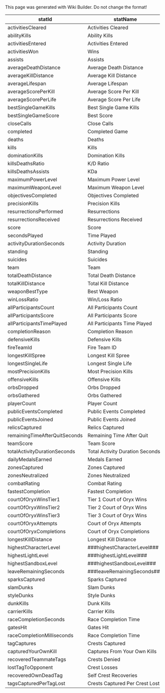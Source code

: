 <span class="wiki-builder">This page was generated with Wiki Builder. Do not change the format!</span>

statId | statName
------ | --------
activitiesCleared | Activities Cleared
abilityKills | Ability Kills
activitiesEntered | Activities Entered
activitiesWon | Wins
assists | Assists
averageDeathDistance | Average Death Distance
averageKillDistance | Average Kill Distance
averageLifespan | Average Lifespan
averageScorePerKill | Average Score Per Kill
averageScorePerLife | Average Score Per Life
bestSingleGameKills | Best Single Game Kills
bestSingleGameScore | Best Score
closeCalls | Close Calls
completed | Completed Game
deaths | Deaths
kills | Kills
dominationKills | Domination Kills
killsDeathsRatio | K/D Ratio
killsDeathsAssists | KDa
maximumPowerLevel | Maximum Power Level
maximumWeaponLevel | Maximum Weapon Level
objectivesCompleted | Objectives Completed
precisionKills | Precision Kills
resurrectionsPerformed | Resurrections
resurrectionsReceived | Resurrections Received
score | Score
secondsPlayed | Time Played
activityDurationSeconds | Activity Duration
standing | Standing
suicides | Suicides
team | Team
totalDeathDistance | Total Death Distance
totalKillDistance | Total Kill Distance
weaponBestType | Best Weapon
winLossRatio | Win/Loss Ratio
allParticipantsCount | All Participants Count
allParticipantsScore | All Participants Score
allParticipantsTimePlayed | All Participants Time Played
completionReason | Completion Reason
defensiveKills | Defensive Kills
fireTeamId | Fire Team ID
longestKillSpree | Longest Kill Spree
longestSingleLife | Longest Single Life
mostPrecisionKills | Most Precision Kills
offensiveKills | Offensive Kills
orbsDropped | Orbs Dropped
orbsGathered | Orbs Gathered
playerCount | Player Count
publicEventsCompleted | Public Events Completed
publicEventsJoined | Public Events Joined
relicsCaptured | Relics Captured
remainingTimeAfterQuitSeconds | Remaining Time After Quit
teamScore | Team Score
totalActivityDurationSeconds | Total Activity Duration Seconds
dailyMedalsEarned | Medals Earned
zonesCaptured | Zones Captured
zonesNeutralized | Zones Neutralized
combatRating | Combat Rating
fastestCompletion | Fastest Completion
courtOfOryxWinsTier1 | Tier 1 Court of Oryx Wins
courtOfOryxWinsTier2 | Tier 2 Court of Oryx Wins
courtOfOryxWinsTier3 | Tier 3 Court of Oryx Wins
courtOfOryxAttempts | Court of Oryx Attempts
courtOfOryxCompletions | Court of Oryx Completions
longestKillDistance | Longest Kill Distance
highestCharacterLevel | ###highestCharacterLevel###
highestLightLevel | ###highestLightLevel###
highestSandboxLevel | ###highestSandboxLevel###
leaveRemainingSeconds | ###leaveRemainingSeconds###
sparksCaptured | Sparks Captured
slamDunks | Slam Dunks
styleDunks | Style Dunks
dunkKills | Dunk Kills
carrierKills | Carrier Kills
raceCompletionSeconds | Race Completion Time
gatesHit | Gates Hit
raceCompletionMilliseconds | Race Completion Time
tagCaptures | Crests Captured
capturedYourOwnKill | Captures From Your Own Kills
recoveredTeammateTags | Crests Denied
lostTagToOpponent | Crest Losses
recoveredOwnDeadTag | Self Crest Recoveries
tagsCapturedPerTagLost | Crests Captured Per Crest Lost
